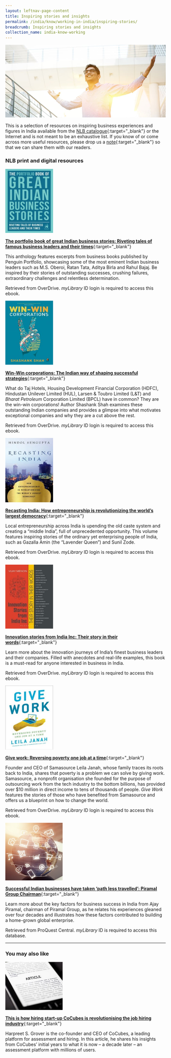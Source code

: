 ```yaml
---
layout: leftnav-page-content
title: Inspiring stories and insights
permalink: /india/know/working-in-india/inspiring-stories/
breadcrumb: Inspiring stories and insights
collection_name: india-know-working
---
```


<img src="\images\india-working\inspiring-stories.jpg" alt="inspiring stories" style="width:800px;" />

This is a selection of resources on inspiring business experiences and figures in India available from the [NLB catalogue](http://catalogue.nlb.gov.sg/){:target="_blank"} or the Internet and is not meant to be an exhaustive list. If you know of or come across more useful resources, please drop us a [note](mailto:ref@nlb.gov.sg){:target="_blank"} so that we can share them with our readers.

### **NLB print and digital resources**

<img src="/images/book-covers/The-portfolio-book-of-great-Indian-business-stories-Riveting-tales-of-famous-business-leaders-and-their-times.jpg" style="width:150px;" />

[**The portfolio book of great Indian business stories: Riveting tales of famous business leaders and their times**](https://nlb.overdrive.com/media/3237361){:target="_blank"}

This anthology features excerpts from business books published by Penguin Portfolio, showcasing some of the most eminent Indian business leaders such as M.S. Oberoi, Ratan Tata, Aditya Birla and Rahul Bajaj. Be inspired by their stories of outstanding successes, crushing failures, extraordinary challenges and relentless determination.

Retrieved from OverDrive. *myLibrary* ID login is required to access this ebook.

<img src="/images/book-covers/Win-Win-corporations-The-Indian-way-of-shaping-successful-strategies.jpg" style="width:150px;" />

[**Win-Win corporations: The Indian way of shaping successful strategies**](https://nlb.overdrive.com/media/3237442){:target="_blank"}

What do Taj Hotels, Housing Development Financial Corporation (HDFC), Hindustan Unilever Limited (HUL), Larsen & Toubro Limited (L&T) and *Bharat Petroleum* Corporation Limited (BPCL) have in common? They are the win-win corporations! Author Shashank Shah examines these outstanding Indian companies and provides a glimpse into what motivates exceptional companies and why they are a cut above the rest.

Retrieved from OverDrive. *myLibrary* ID login is required to access this ebook.

<img src="/images/book-covers/Recasting-India-How-entrepreneurship-is-revolutionizing-the-worlds-largest-democracy.jpg" style="width:150px;" />

[**Recasting India: How entrepreneurship is revolutionizing the world’s largest democracy**](https://nlb.overdrive.com/media/1805476){:target="_blank"}

Local entrepreneurship across India is upending the old caste system and creating a “middle India”, full of unprecedented opportunity. This volume features inspiring stories of the ordinary yet enterprising people of India, such as Gazalla Amin (the “Lavender Queen”) and Sunil Zode.

Retrieved from OverDrive. *myLibrary* ID login is required to access this ebook.

<img src="/images/book-covers/Innovation-stories-from-India-Inc-Their-story-in-their-words.jpg" style="width:150px;" />

[**Innovation stories from India Inc: Their story in their words**](https://nlb.overdrive.com/media/3373291){:target="_blank"}

Learn more about the innovation journeys of India’s finest business leaders and their companies. Filled with anecdotes and real-life examples, this book is a must-read for anyone interested in business in India.

Retrieved from OverDrive. *myLibrary* ID login is required to access this ebook.

<img src="/images/book-covers/Give-work-Reversing-poverty-one-job-at-a-time.jpg" style="width:150px;" />

[**Give work: Reversing poverty one job at a time**](https://nlb.overdrive.com/media/3166321){:target="_blank"}

Founder and CEO of Samasource Leila Janah, whose family traces its roots back to India, shares that poverty is a problem we can solve by giving work. Samasource, a nonprofit organisation she founded for the purpose of outsourcing work from the tech industry to the bottom billions, has provided over $10 million in direct income to tens of thousands of people. *Give Work* features the stories of those who have benefited from Samasource and offers us a blueprint on how to change the world.

Retrieved from OverDrive. *myLibrary* ID login is required to access this ebook.

<img src="/images/resources/Database 1.jpg" style="width:180px;" />

[**Successful Indian businesses have taken ‘path less travelled’: Piramal Group Chairman**](http://eresources.nlb.gov.sg/Main/Browse?startsWith=P){:target="_blank"}

Learn more about the key factors for business success in India from Ajay Piramal, chairman of Piramal Group, as he relates his experiences gleaned over four decades and illustrates how these factors contributed to building a home-grown global enterprise.

Retrieved from ProQuest Central. *myLibrary* ID is required to access this database.

---

### **You may also like**

<img src="/images/resources/Article 3.jpg" style="width:180px;" />

[**This is how hiring start-up CoCubes is revolutionising the job hiring industry**](https://www.indiatoday.in/education-today/featurephilia/story/cocubes-hiring-startup-interview-1022121-2017-07-03){:target="_blank"}

Harpreet S. Grover is the co-founder and CEO of CoCubes, a leading platform for assessment and hiring. In this article, he shares his insights from CoCubes’ initial years to what it is now – a decade later – an assessment platform with millions of users.